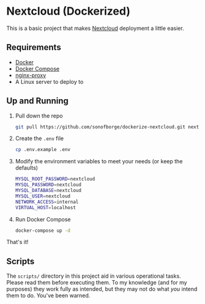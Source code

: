 # Nextcloud (Dockerized)

This is a basic project that makes [Nextcloud](https://nextcloud.com/) deployment a little easier.

## Requirements

*   [Docker](https://docs.docker.com/install/)
*   [Docker Compose](https://docs.docker.com/compose/install/)
*   [nginx-proxy](https://github.com/sonofborge/dockerize-nginx-proxy)
*   A Linux server to deploy to

## Up and Running

1.  Pull down the repo

    ```sh
    git pull https://github.com/sonofborge/dockerize-nextcloud.git nextcloud
    ```

1.  Create the `.env` file

    ```sh
    cp .env.example .env
    ```

1.  Modify the environment variables to meet your needs (or keep the defaults)

    ```sh
    MYSQL_ROOT_PASSWORD=nextcloud
    MYSQL_PASSWORD=nextcloud
    MYSQL_DATABASE=nextcloud
    MYSQL_USER=nextcloud
    NETWORK_ACCESS=internal
    VIRTUAL_HOST=localhost
    ```

1.  Run Docker Compose

    ```sh
    docker-compose up -d
    ```

That's it!

## Scripts

The `scripts/` directory in this project aid in various operational tasks.
Please read them before executing them.
To my knowledge (and for my purposes) they work fully as intended,
but they may not do what _you_ intend them to do.
You've been warned.
